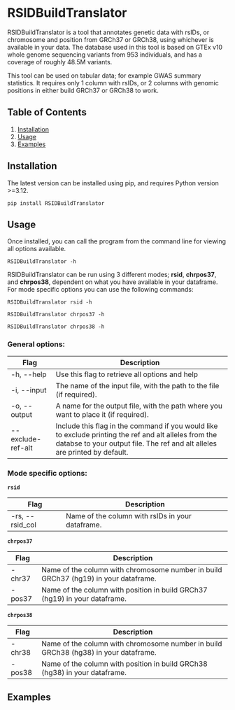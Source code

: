 # RSIDBuildTranslator

RSIDBuildTranslator is a tool that annotates genetic data with rsIDs, or chromosome and position from GRCh37 or GRCh38, using whichever is available in your data. The database used in this tool is based on GTEx v10 whole genome sequencing variants from 953 individuals, and has a coverage of roughly 48.5M variants. 

This tool can be used on tabular data; for example GWAS summary statistics. It requires only 1 column with rsIDs, or 2 columns with genomic positions in either build GRCh37 or GRCh38 to work.

## Table of Contents
1. [Installation](#installation)
2. [Usage](#usage)
3. [Examples](#examples)



## Installation

The latest version can be installed using pip, and requires Python version >=3.12.

`pip install RSIDBuildTranslator`

## Usage

Once installed, you can call the program from the command line for viewing all options available.

`RSIDBuildTranslator -h`

RSIDBuildTranslator can be run using 3 different modes; **rsid**, **chrpos37**, and **chrpos38**, dependent on what you have available in your dataframe. For mode specific options you can use the following commands:

```
RSIDBuildTranslator rsid -h

RSIDBuildTranslator chrpos37 -h

RSIDBuildTranslator chrpos38 -h
```

### General options:

| Flag | Description |
|-|-|
| -h, --help | Use this flag to retrieve all options and help |
| -i, --input | The name of the input file, with the path to the file (if required).
| -o, --output | A name for the output file, with the path where you want to place it (if required).
| --exclude-ref-alt | Include this flag in the command if you would like to exclude printing the ref and alt alleles from the databse to your output file. The ref and alt alleles are printed by default.

### Mode specific options:

**`rsid`**

| Flag | Description |
|-|-|
| -rs, --rsid_col | Name of the column with rsIDs in your dataframe.

**`chrpos37`**

| Flag | Description |
|-|-|
| -chr37 | Name of the column with chromosome number in build GRCh37 (hg19) in your dataframe.
| -pos37 | Name of the column with position in build GRCh37 (hg19) in your dataframe.

**`chrpos38`**

| Flag | Description |
|-|-|
| -chr38 | Name of the column with chromosome number in build GRCh38 (hg38) in your dataframe.
| -pos38 | Name of the column with position in build GRCh38 (hg38) in your dataframe.

## Examples